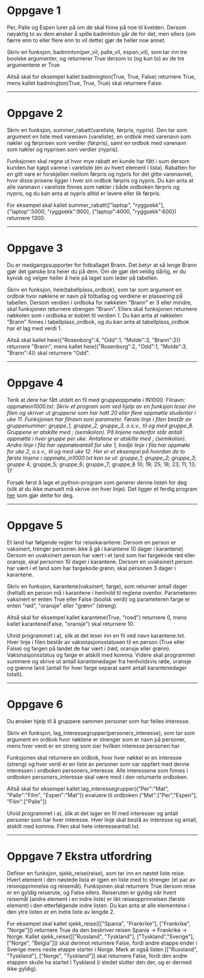 # Oppgave 1

Per, Palle og Espen lurer på om de skal finne på noe til kvelden. Dersom nøyaktig to av dem ønsker å spille badminton går de for det, men ellers (om færre enn to eller flere enn to vil dette) gjør de heller noe annet.

Skriv en funksjon, badminton(per_vil, palle_vil, espen_vil), som tar inn tre boolske argumenter, og returnerer True dersom to (og kun to) av de tre argumentene er True.

Altså skal for eksempel kallet badmington(True, True, False) returnere True, mens kallet badmington(True, True, True) skal returnere False.

---

# Oppgave 2

Skriv en funksjon, summer_rabatt(vareliste, førpris, nypris). Den tar som argument en liste med varenavn (vareliste), en ordbok med varenavn som nøkler og førprisen som verdier (førpris), samt en ordbok med varenavn som nøkler og nyprisen som verdier (nypris).

Funksjonen skal regne ut hvor mye rabatt en kunde har fått i sum dersom kunden har kjøpt varene i vareliste (én av hvert element i lista). Rabatten for en gitt vare er forskjellen mellom førpris og nypris for det gitte varenavnet, hvor disse prisene ligger i hver sin ordbok førpris og nypris. Du kan anta at alle varenavn i vareliste finnes som nøkler i både ordboken førpris og nypris, og du kan anta at nypris alltid er lavere eller lik førpris.

For eksempel skal kallet summer_rabatt(["laptop", "ryggsekk"], {"laptop":5000, "ryggsekk":900}, {"laptop":4000, "ryggsekk":600}) returnere 1300.

---

# Oppgave 3

Du er medgangssupporter for fotballaget Brann. Det betyr at så lenge Brann gjør det ganske bra heier du på dem. Om de gjør det veldig dårlig, er du kynisk og velger heller å heie på laget som leder på tabellen.

Skriv en funksjon, heie(tabellplass_ordbok), som tar som argument en ordbok hvor nøklene er navn på fotballag og verdiene er plassering på tabellen. Dersom verdien i ordboka for nøkkelen "Brann" er 3 eller mindre, skal funksjonen returnere strengen "Brann". Ellers skal funksjonen returnere nøkkelen som i ordboka er koblet til verdien 1. Du kan anta at nøkkelen "Brann" finnes i tabellplass_ordbok, og du kan anta at tabellplass_ordbok har et lag med verdi 1.

Altså skal kallet heie({"Rosenborg":4, "Odd":1, "Molde":3, "Brann":2}) returnere "Brann", mens kallet heie({"Rosenborg":2, "Odd":1, "Molde":3, "Brann":4}) skal returnere "Odd".

---

# Oppgave 4

Tenk at dere har fått utdelt en fil med gruppeoppmøte i IN1000. Filnavn: oppmøte*in1000.txt. Skriv et program som ved hjelp av en funksjon leser inn filen og skriver ut gruppene som har hatt 20 eller flere oppmøtte studenter i uke 11. Funksjonen har filnavn som parameter.
Første linje i filen består av gruppenummer: gruppe_1, gruppe_2, gruppe_3, o.s.v., til og med gruppe_8. Gruppene er atskilte med ; (semikolon). På linjene nedenfor står antall oppmøtte i hver gruppe per uke. Antallene er atskilte med ; (semikolon). Andre linje i fila har oppmøteantall for uke 1, tredje linje i fila har oppmøte for uke 2, o.s.v., til og med uke 12.
Her er et eksempel på hvordan de to første linjene i oppmøte_in1000.txt kan se ut:
gruppe_1; gruppe_2; gruppe_3; gruppe* 4; gruppe_5; gruppe_6; gruppe_7; gruppe_8
10; 19; 25; 18; 23; 11; 13; 17

Forsøk først å lage et python-program som generer denne listen for deg (slik at du ikke manuelt må skrive inn hver linje). Det ligger et ferdig program [her](./generer_oppmotefil.py) som gjør dette for deg.

---

# Oppgave 5

Et land har følgende regler for reisekarantene:
Dersom en person er vaksinert, trenger personen ikke å gå i karantene (0 dager i karantene)
Dersom en uvaksinert person har vært i et land som har fargekode rød eller oransje, skal personen 10 dager i karantene.
Dersom en uvaksinert person har vært i et land som har fargekode grønn, skal personen 3 dager i karantene.

Skriv en funksjon, karantene(vaksinert, farge), som returner antall dager (heltall) en person må i karantene i henhold til reglene ovenfor. Parameteren vaksinert er enten True eller False (boolsk verdi) og parameteren farge er enten "rød", "oransje" eller "grønn" (streng).

Altså skal for eksempel kallet karantene(True, "roed") returnere 0, mens kallet karantene(False, "oransje") skal returnere 10.

Utvid programmet i a), slik at det leser inn en fil ved navn karantene.txt. Hver linje i filen består av vaksinasjonsstatusen til en person (True eller False) og fargen på landet de har vært i (rød, oransje eller grønn). Vaksinasjonsstatus og farge er atskilt med komma. Videre skal programmet summere og skrive ut antall karantenedager fra henholdsvis røde, oransje og grønne land (antall for hver farge separat samt antall karantenedager totalt).

---

# Oppgave 6

Du ønsker hjelp til å gruppere sammen personer som har felles interesse.

Skriv en funksjon, lag_interessegrupper(personers_interesse), som tar som argument en ordbok hvor nøklene er strenger som er navn på personer, mens hver verdi er en streng som sier hvilken interesse personen har.

Funksjonen skal returnere en ordbok, hvor hver nøkkel er en interesse (streng) og hver verdi er en liste av personer som var oppført med denne interessen i ordboken personers_interesse. Alle interessene som finnes i ordboken personers_interesse skal være med i den returnerte ordboken.

Altså skal for eksempel kallet lag_interessegrupper({"Per":"Mat", "Palle":"Film", "Espen":"Mat"}) evaluere til ordboken {"Mat":["Per","Espen"], "Film":["Palle"]}

Utvid programmet i a), slik at det lager en fil med interesser og antall personer som har hver interesse. Hver linje skal bestå av interesse og antall, atskilt med komma. Filen skal hete interesseantall.txt.

---

# Oppgave 7 Ekstra utfordring

Definer en funksjon, sjekk_reise(reise), som tar inn en nøstet liste reise. Hvert element i den nøstede lista er igjen en liste med to strenger (et par av reiseopprinnelse og reisemål). Funksjonen skal returnere True dersom reise er en gyldig reiserute, og False ellers. Reiseruten er gyldig når hvert reisemål (andre element i en indre liste) er likt reiseopprinnelsen (første element) i den etterfølgende indre listen. Du kan anta at alle elementene i den ytre listen er en indre liste av lengde 2.

For eksempel skal kallet sjekk_reise([["Spania", "Frankrike"], ["Frankrike", "Norge"]]) returnere True da den beskriver reisen Spania -> Frankrike -> Norge. Kallet sjekk_reise([["Russland", "Tyskland"], ["Tyskland","Sverige"], ["Norge", "Belgia"]]) skal derimot returnere False, fordi andre etappe ender i Sverige mens neste etappe starter i Norge. Merk at også listen [["Russland", "Tyskland"], ["Norge", "Tyskland"]] skal returnere False, fordi den andre etappen skulle ha startet i Tyskland (i stedet slutter den der, og er dermed ikke gyldig).
